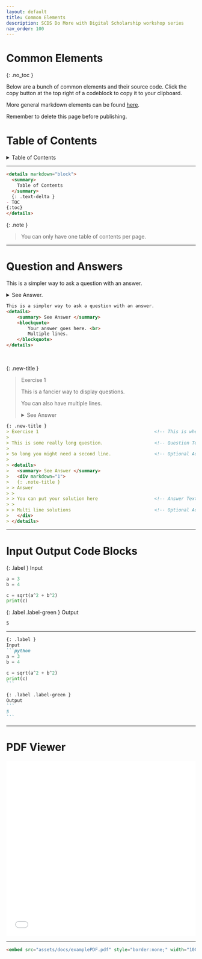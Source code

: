 ```yaml
---
layout: default
title: Common Elements
description: SCDS Do More with Digital Scholarship workshop series
nav_order: 100
---
```


# Common Elements
{: .no_toc }

Below are a bunch of common elements and their source code. Click the copy button at the top right of a codeblock to copy it to your clipboard.

More general markdown elements can be found [here](kitchen_sink_DELETE).

Remember to delete this page before publishing.

# Table of Contents
<div class="code-example" markdown="1">

<details markdown="block">
  <summary>
    Table of Contents
  </summary>
  {: .text-delta }
- TOC
{:toc}
</details>

---

````md
<details markdown="block">
  <summary>
    Table of Contents
  </summary>
  {: .text-delta }
- TOC
{:toc}
</details>
````

{: .note }
> You can only have one table of contents per page.

</div>

***
<!-- -------------------------------------------------- -->

# Question and Answers
<div class="code-example" markdown="1">

This is a simpler way to ask a question with an answer.
<details>
    <summary> See Answer. </summary> 
    <blockquote>
        Your answer goes here. <br>
        Multiple lines.
    </blockquote>
</details>

```md
This is a simpler way to ask a question with an answer.                         <!-- Question Text -->
<details>
    <summary> See Answer </summary>            
    <blockquote>
        Your answer goes here. <br>                                             <!-- Answer Text -->
        Multiple lines.
    </blockquote>
</details>
```
<br>

{: .new-title }
> Exercise 1
> 
> This is a fancier way to display questions.
> 
> You can also have multiple lines.
>
> <details>
>   <summary> See Answer </summary>
>   <div markdown="1">
>   {: .note-title }
> > Answer
> > 
> > You can put your solution here
> >
> > Multi line solutions
>   </div>
> </details>

```md
{: .new-title }
> Exercise 1                                           <!-- This is where you edit the title -->
> 
> This is some really long question.                   <!-- Question Text -->
> 
> So long you might need a second line.                <!-- Optional Additional Text -->
>
> <details>
>   <summary> See Answer </summary>
>   <div markdown="1">
>   {: .note-title }                                   
> > Answer
> > 
> > You can put your solution here                     <!-- Answer Text -->
> >
> > Multi line solutions                               <!-- Optional Additional Text -->
>   </div>
> </details>
```

</div>

***
<!-- -------------------------------------------------- -->

# Input Output Code Blocks
<div class="code-example" markdown="1">

{: .label }
Input
```python
a = 3
b = 4

c = sqrt(a^2 + b^2)
print(c)
```

{: .label .label-green }
Output
```
5
```

---

````md
{: .label }
Input
```python
a = 3
b = 4

c = sqrt(a^2 + b^2)
print(c)
```

{: .label .label-green }
Output
```
5
```
````

</div>

***
<!-- -------------------------------------------------- -->

# PDF Viewer
<div class="code-example" markdown="1">

<embed src="assets/docs/examplePDF.pdf" style="border:none;" width="100%" height="466px">

---

````md
<embed src="assets/docs/examplePDF.pdf" style="border:none;" width="100%" height="466px">
````

</div>
